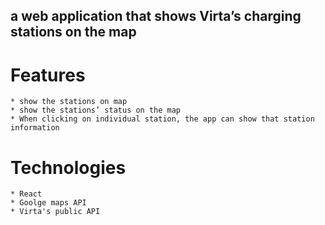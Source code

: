 ## a web application that shows Virta’s charging stations on the map

# Features

    * show the stations on map
    * show the stations’ status on the map
    * When clicking on individual station, the app can show that station information

# Technologies

    * React
    * Goolge maps API 
    * Virta's public API 